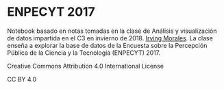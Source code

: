 # ENPECYT 2017

Notebook basado en notas tomadas en la clase de Análisis y visualización de datos impartida en el C3 en invierno de 2018.
[Irving Morales](https://sigi.nucleares.unam.mx/sgiicn/people/user/view/id/75).
La clase enseña a explorar la base de datos de la Encuesta sobre la Percepción Pública de la Ciencia y la Tecnología (ENPECYT) 2017.

Creative Commons Attribution 4.0 International License

CC BY 4.0
